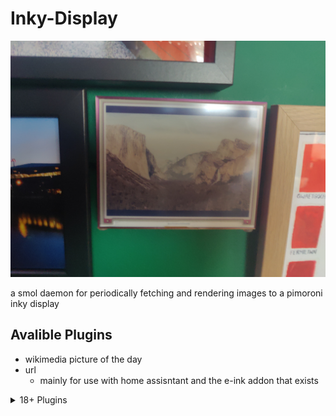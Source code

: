 Inky-Display
===

![](assets/example.jpg)

a smol daemon for periodically fetching and rendering images to a pimoroni inky display


## Avalible Plugins

* wikimedia picture of the day
* url
  * mainly for use with home assisntant and the e-ink addon that exists

<details>
  <summary>18+ Plugins</summary>

  * e621
  * stash
    * gallery
    * performer
    * scenes
  
</details>